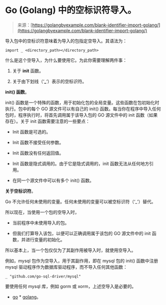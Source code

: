<!--yml

类别：未分类

日期：2024-10-13 06:30:44。

-->

# Go (Golang) 中的空标识符导入。

> 来源：[https://golangbyexample.com/blank-identifier-import-golang/](https://golangbyexample.com/blank-identifier-import-golang/)

导入包中的空标识符意味着为导入的包指定空导入。其语法为：

```
import _ <directory_path></directory_path>
```

什么是这个空导入，为什么要使用它。为此你需要理解两件事：

1.  关于 **init** 函数。

1.  关于由下划线（‘**_**‘）表示的空标识符。

**init() 函数**。

init() 函数是一个特殊的函数，用于初始化包的全局变量。这些函数在包初始化时执行。包中的每个 GO 源文件可以有自己的 init() 函数。每当你在程序中导入任何包时，程序执行时，将首先调用属于该导入包的 GO 源文件中的 init 函数（如果存在）。关于 init 函数需要注意的一些要点：

+   Init 函数是可选的。

+   Init 函数不接受任何参数。

+   Init 函数没有任何返回值。

+   Init 函数是隐式调用的。由于它是隐式调用的，init 函数无法从任何地方引用。

+   在同一个源文件中可以有多个 init() 函数。

**关于空标识符**。

Go 不允许任何未使用的变量。任何未使用的变量可以被空标识符（‘_’）替代。

所以现在，当使用一个包的空导入时，

+   当前程序中未使用导入的包。

+   但我们打算导入该包，以便可以正确调用属于该包的 GO 源文件中的 init 函数，并进行变量的初始化。

所以基本上，当一个包仅仅为了其副作用被导入时，就使用空导入。

例如，mysql 包作为空导入，用于其副作用，即在 mysql 包的 init() 函数中注册 mysql 驱动程序作为数据库驱动程序，而不导入任何其他函数：

```
_ "github.com/go-sql-driver/mysql"
```

要使用任何 mysql 库，例如 gorm 或 xorm，上述空导入是必要的。

+   [go](https://golangbyexample.com/tag/go/) *   [golang](https://golangbyexample.com/tag/golang/)。
